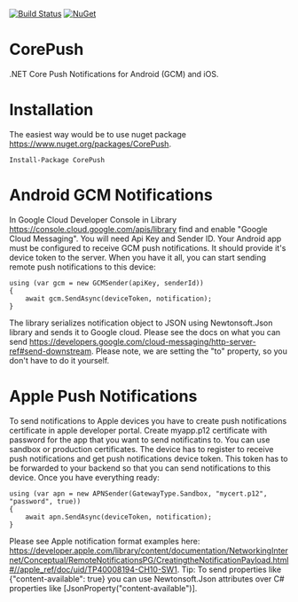 [![Build Status](https://travis-ci.org/andrei-m-code/CorePush.svg?branch=master)](https://travis-ci.org/andrei-m-code/CorePush)
[![NuGet](https://img.shields.io/nuget/v/Nuget.Core.svg)](https://www.nuget.org/packages/CorePush/)


# CorePush
.NET Core Push Notifications for Android (GCM) and iOS.

# Installation

The easiest way would be to use nuget package https://www.nuget.org/packages/CorePush.

```
Install-Package CorePush
```

# Android GCM Notifications

In Google Cloud Developer Console in Library https://console.cloud.google.com/apis/library find and enable "Google Cloud Messaging". You will need Api Key and Sender ID. Your Android app must be configured to receive GCM push notifications. It should provide it's device token to the server. When you have it all, you can start sending remote push notifications to this device:

```
using (var gcm = new GCMSender(apiKey, senderId))
{
    await gcm.SendAsync(deviceToken, notification);
}
```

The library serializes notification object to JSON using Newtonsoft.Json library and sends it to Google cloud. Please see the docs on what you can send https://developers.google.com/cloud-messaging/http-server-ref#send-downstream. Please note, we are setting the "to" property, so you don't have to do it yourself.

# Apple Push Notifications

To send notifications to Apple devices you have to create push notifications certificate in apple developer portal. Create myapp.p12 certificate with password for the app that you want to send notificatins to. You can use sandbox or production certificates. The device has to register to receive push notifications and get push notifications device token. This token has to be forwarded to your backend so that you can send notifications to this device. Once you have everything ready:

```
using (var apn = new APNSender(GatewayType.Sandbox, "mycert.p12", "password", true))
{
    await apn.SendAsync(deviceToken, notification);
}
```

Please see Apple notification format examples here: https://developer.apple.com/library/content/documentation/NetworkingInternet/Conceptual/RemoteNotificationsPG/CreatingtheNotificationPayload.html#//apple_ref/doc/uid/TP40008194-CH10-SW1.
Tip: To send properties like {"content-available": true} you can use Newtonsoft.Json attributes over C# properties like [JsonProperty("content-available")].
